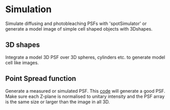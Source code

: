 # Simulation

Simulate diffusing and photobleaching PSFs with 'spotSimulator' or generate a model image of simple cell shaped objects with 3Dshapes.

## 3D shapes

Integrate a model 3D PSF over 3D spheres, cylinders etc. to generate model cell like images.

## Point Spread function

Generate a measured or simulated PSF. This [code](https://uk.mathworks.com/matlabcentral/fileexchange/31945-widefield-fluorescence-microscope-point-spread-function) will generate a good PSF. Make sure each Z-plane is normalised to unitary intensity and the PSF array is the same size or larger than the image in all 3D.
